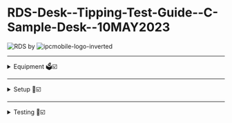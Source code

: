 # RDS-Desk--Tipping-Test-Guide--C-Sample-Desk--10MAY2023  

![RDS](https://user-images.githubusercontent.com/117060318/219161776-6449e9c0-e341-4372-b790-514c89944568.png) by ![ipcmobile-logo-inverted](https://user-images.githubusercontent.com/117060318/219161887-c824de6f-2fc7-4a17-bb62-8a97f2d0d6dc.svg)

---  
<details><summary> Equipment 🗳️☑️</summary>  
 
# Equipment
  
   - ### `RDS Solution` (fully assembled System and Desk)  
 ![image](https://github.com/KOV-IPC-MECH-1/RDS-Desk--Tipping-Test-Guide--C-Sample-Desk--10MAY2023/assets/117060318/3a9264a2-607d-439b-a7e0-3f026f37fda8)
 


  
   - ### `C-clamp`
![image](https://github.com/KOV-IPC-MECH-1/RDS-Desk--Tipping-Test-Guide--C-Sample-Desk--10MAY2023/assets/117060318/26bd9869-27f4-4c8c-a423-98228aa74de8)


   - ### `Luggage scale`
 ![image](https://github.com/KOV-IPC-MECH-1/RDS-Desk--Tipping-Test-Guide--C-Sample-Desk--10MAY2023/assets/117060318/0138507f-febb-439f-8890-611c83534c29)

 
 </details>
  
 ---  
<details><summary> Setup 🔧☑️</summary>  

# Setup  

## Step 1   
#### Open `Drawer` to fully extended position.    
![image](https://github.com/KOV-IPC-MECH-1/RDS-Desk--Tipping-Test-Guide--C-Sample-Desk--10MAY2023/assets/117060318/17e3a720-ba91-43cf-bf48-47a1de9aff8f)


## Step 2  
#### Install `C-clamp` as shown.
![image](https://github.com/KOV-IPC-MECH-1/RDS-Desk--Tipping-Test-Guide--C-Sample-Desk--10MAY2023/assets/117060318/454b875d-0dbd-4c08-8507-4d530cc366e8)


>**Note**
>Take care to ensure that `C-clamp` is centered on the `lock face` and tightened securely enough to elimate any play once installed.
  
## Step 3
#### Install `Luggage scale` onto `C-clamp` as shown.
![image](https://github.com/KOV-IPC-MECH-1/RDS-Desk--Tipping-Test-Guide--C-Sample-Desk--10MAY2023/assets/117060318/d1432bfd-1fe3-4ff5-bb8b-9eef05538941)



>**Note**
>Be sure to attach the `Luggage scale` strap within the jaw portion of the `C-clamp`, closest to the `Drawer` outer face.
  
## Step 4
#### Zero out luggage scale before testing.
![Step 4 - Zero out scale](https://github.com/KOV-IPC-MECH-1/RDS-Desk--Tipping-Test-Guide--C-Sample-Desk--10MAY2023/assets/117060318/37aaee8d-7379-4ad4-9ddc-141f31be2acd)

>**Note**
>Turn black knob counterclockwise to zero out `Luggage scale` as shown.
  
</details>
  
 ---  
 
 <details><summary> Testing 🧪☑️</summary>   
  
 # Testing
 
 #### 1.  Pull/push downward on `Luggage scale` handle gradually increasing force until `Desk` begins to tip and rear legs lift.
 >**Note**
 >Recommend kneeling down directly in front of the `Desk` and applying force with only 1 hand on the handle (palm downward).  Take care to pull/push directly downward parallel to the `Drawer` face as pulling in an off-angle will affect the readings.
 
 #### 2.  Release tension on the `Luggage scale` immediately to avoid `Desk` actually tipping.
 #### 3.  The black needle on the `Luggage scale` will indicate the MAX weight recorded during the test.
 #### 4.  Repeat as needed.
 >**Note**
 >Be sure to re-zero the `Luggage scale` [SEE [Step 4](#step-4) in [Setup](#setup)] and make sure Drawer is fully open and contents haven't shifted before each test.
 
 
 
### Pull/Push Testing example:

https://github.com/KOV-IPC-MECH-1/RDS-Desk--Tipping-Test-Guide--C-Sample-Desk--10MAY2023/assets/117060318/cb235c66-3f02-421c-889c-425d534876a2



